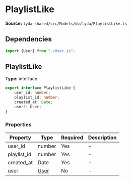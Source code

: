 # PlaylistLike

**Source:** `lyda-shared/src/Models/db/lyda/PlaylistLike.ts`

## Dependencies

```typescript
import {User} from "./User.js";
```

## PlaylistLike

**Type:** interface

```typescript
export interface PlaylistLike {
    user_id: number;
    playlist_id: number;
    created_at: Date;
    user?: User;
}
```

### Properties

| Property | Type | Required | Description |
|----------|------|----------|-------------|
| user_id | number | Yes | - |
| playlist_id | number | Yes | - |
| created_at | D​a​t​e | Yes | - |
| user | [User](/api/data-models/Models/db/lyda/User) | No | - |

